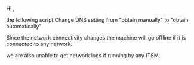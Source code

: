 Hi ,

the following script Change DNS setting from "obtain manually" to "obtain automatically"

Since the network connectivity changes the machine will go offline if it is connected to any network.

we are also unable to get network logs if running by any ITSM.